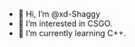 - 👋 Hi, I’m @xd-Shaggy
- 👀 I’m interested in CSGO.
- 🌱 I’m currently learning C++.

<!---
xd-Shaggy/xd-Shaggy is a ✨ special ✨ repository because its `README.md` (this file) appears on your GitHub profile.
You can click the Preview link to take a look at your changes.
--->
